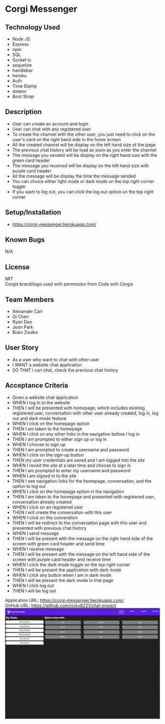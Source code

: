 # Corgi Messenger

## Technology Used
* Node JS
* Express
* npm
* SQL
* Socket io
* sequelize
* handlebar
* heroku
* Auth
* Time Stamp
* dotenv
* Boot Strap

## Description
* User can create an account and login
* User can chat with any registered user
* To create the channel with the other user, you just need to click on the user's card on the right hand side in the home screen
* All the created channel will be display on the left hand size of the page
* The previous chat history will be load as soon as you enter the channel
* The message you sended will be display on the right hand size with the green card header
* The message you received will be display on the left hand size with purple card header
* All the message will be display the time the message sended
* You can choice either light mode or dark mode on the top right corner toggle
* If you want to log out, you can click the log out option on the top right corner

## Setup/Installation
* https://corgi-messenger.herokuapp.com/

## Known Bugs
N/A

## License
MIT<br>
Corgis brand/logo used with permission from Code with Corgis

## Team Members
* Alexander Carr
* Qi Chen
* Ryan Dao
* Joon Park
* Brain Zoulko 

## User Story
* As a user who want to chat with other user
* I WANT a website chat application
* SO THAT i can chat, check the previous chat history

## Acceptance Criteria
* Given a website chat application
* WHEN I log in to the website
* THEN I will be presented with homepage, which includes existing registered user, conversation with other user already created, log in, log out and dark mode feature
* WHEN I click on the homepage option
* THEN I am taken to the homepage
* WHEN I click on any other links in the navigation before I log in
* THEN I am prompted to either sign up or log in 
* WHEN I choose to sign up
* THEN I am prompted to create a username and password
* WHEN I click on the sign-up button
* THEN my user credentials are saved and I am logged into the site
* WHEN I revisit the site at a later time and choose to sign in
* THEN I am prompted to enter my username and password
* WHEN I am signed in to the site
* THEN I see navigation links for the homepage, conversation, and the option to log out
* WHEN I click on the homepage option in the navigation
* THEN I am taken to the homepage and presented with registered user, conversation already created
* WHEN I click on an registered user
* THEN I will create the conversation with this user
* WHEN I click on the converation
* THEN I will be redirect to the conversation page with this user and presented with previous chat history
* WHEN I send message
* THEN I will be present with the message on the right hand side of the screen with green card header and send time
* WHEN I receive message
* THEN I will be present with the message on the left hand side of the screen with purple card header and receive time
* WHEN I click the dark mode toggle on the top right corner
* THEN I will be present the application with dark mode
* WHEN I click any button when I am in dark mode
* THEN I will be present the dark mode in that page
* WHEN I click log out 
* THEN I will be log out

Application URL: https://corgi-messenger.herokuapp.com/<br>
GitHub URL: https://github.com/ricky8221/chat-project<br>
![](public/image/screenshot.jpg)
